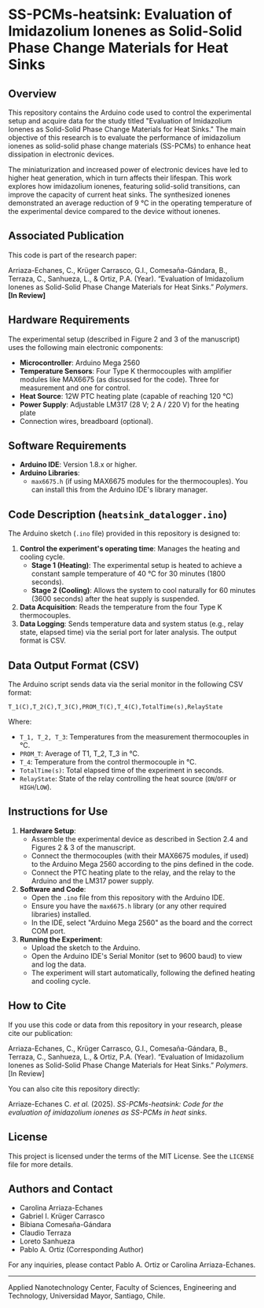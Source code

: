 # SS-PCMs-heatsink: Evaluation of Imidazolium Ionenes as Solid-Solid Phase Change Materials for Heat Sinks

## Overview

This repository contains the Arduino code used to control the experimental setup and acquire data for the study titled "Evaluation of Imidazolium Ionenes as Solid-Solid Phase Change Materials for Heat Sinks." The main objective of this research is to evaluate the performance of imidazolium ionenes as solid-solid phase change materials (SS-PCMs) to enhance heat dissipation in electronic devices.

The miniaturization and increased power of electronic devices have led to higher heat generation, which in turn affects their lifespan. This work explores how imidazolium ionenes, featuring solid-solid transitions, can improve the capacity of current heat sinks. The synthesized ionenes demonstrated an average reduction of 9 °C in the operating temperature of the experimental device compared to the device without ionenes.

## Associated Publication

This code is part of the research paper:

Arriaza-Echanes, C., Krüger Carrasco, G.I., Comesaña-Gándara, B., Terraza, C., Sanhueza, L., & Ortiz, P.A. (Year). “Evaluation of Imidazolium Ionenes as Solid-Solid Phase Change Materials for Heat Sinks.” *Polymers*. **[In Review]**

## Hardware Requirements

The experimental setup (described in Figure 2 and 3 of the manuscript) uses the following main electronic components:

* **Microcontroller**: Arduino Mega 2560
* **Temperature Sensors**: Four Type K thermocouples with amplifier modules like MAX6675 (as discussed for the code). Three for measurement and one for control.
* **Heat Source**: 12W PTC heating plate (capable of reaching 120 °C)
* **Power Supply**: Adjustable LM317 (28 V; 2 A / 220 V) for the heating plate
* Connection wires, breadboard (optional).

## Software Requirements

* **Arduino IDE**: Version 1.8.x or higher.
* **Arduino Libraries**:
    * `max6675.h` (if using MAX6675 modules for the thermocouples). You can install this from the Arduino IDE's library manager.

## Code Description (`heatsink_datalogger.ino`)

The Arduino sketch (`.ino` file) provided in this repository is designed to:

1.  **Control the experiment's operating time**: Manages the heating and cooling cycle.
    * **Stage 1 (Heating)**: The experimental setup is heated to achieve a constant sample temperature of 40 °C for 30 minutes (1800 seconds).
    * **Stage 2 (Cooling)**: Allows the system to cool naturally for 60 minutes (3600 seconds) after the heat supply is suspended.
2.  **Data Acquisition**: Reads the temperature from the four Type K thermocouples.
3.  **Data Logging**: Sends temperature data and system status (e.g., relay state, elapsed time) via the serial port for later analysis. The output format is CSV.

## Data Output Format (CSV)

The Arduino script sends data via the serial monitor in the following CSV format:

`T_1(C),T_2(C),T_3(C),PROM_T(C),T_4(C),TotalTime(s),RelayState`

Where:
* `T_1, T_2, T_3`: Temperatures from the measurement thermocouples in °C.
* `PROM_T`: Average of T1, T_2, T_3 in °C.
* `T_4`: Temperature from the control thermocouple in °C.
* `TotalTime(s)`: Total elapsed time of the experiment in seconds.
* `RelayState`: State of the relay controlling the heat source (`ON`/`OFF` or `HIGH`/`LOW`).

## Instructions for Use

1.  **Hardware Setup**:
    * Assemble the experimental device as described in Section 2.4 and Figures 2 & 3 of the manuscript.
    * Connect the thermocouples (with their MAX6675 modules, if used) to the Arduino Mega 2560 according to the pins defined in the code.
    * Connect the PTC heating plate to the relay, and the relay to the Arduino and the LM317 power supply.
2.  **Software and Code**:
    * Open the `.ino` file from this repository with the Arduino IDE.
    * Ensure you have the `max6675.h` library (or any other required libraries) installed.
    * In the IDE, select "Arduino Mega 2560" as the board and the correct COM port.
3.  **Running the Experiment**:
    * Upload the sketch to the Arduino.
    * Open the Arduino IDE's Serial Monitor (set to 9600 baud) to view and log the data.
    * The experiment will start automatically, following the defined heating and cooling cycle.

## How to Cite

If you use this code or data from this repository in your research, please cite our publication:

Arriaza-Echanes, C., Krüger Carrasco, G.I., Comesaña-Gándara, B., Terraza, C., Sanhueza, L., & Ortiz, P.A. (Year). “Evaluation of Imidazolium Ionenes as Solid-Solid Phase Change Materials for Heat Sinks.” *Polymers*. [In Review]

You can also cite this repository directly:

Arriaze-Echanes C. *et al.* (2025). *SS-PCMs-heatsink: Code for the evaluation of imidazolium ionenes as SS-PCMs in heat sinks*.

## License

This project is licensed under the terms of the MIT License. See the `LICENSE` file for more details.

## Authors and Contact

* Carolina Arriaza-Echanes
* Gabriel I. Krüger Carrasco
* Bibiana Comesaña-Gándara
* Claudio Terraza
* Loreto Sanhueza
* Pablo A. Ortiz (Corresponding Author)

For any inquiries, please contact Pablo A. Ortiz or Carolina Arriaza-Echanes.

---
Applied Nanotechnology Center, Faculty of Sciences, Engineering and Technology, Universidad Mayor, Santiago, Chile.
